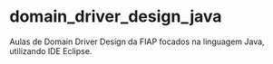 # domain_driver_design_java
Aulas de Domain Driver Design da FIAP focados na linguagem Java, utilizando IDE Eclipse.
